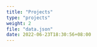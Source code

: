 ```yaml
---
title: "Projects"
type: "projects"
weight: 2
file: "data.json"
date: 2022-06-23T18:30:56+08:00
---
```


